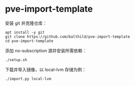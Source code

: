 # pve-import-template

安装 git 并克隆仓库：

```
apt install -y git
git clone https://github.com/balthild/pve-import-template
cd pve-import-template
```

添加 no-subscription 源并安装所需依赖：

```
./setup.sh
```

下载并导入镜像，以 local-lvm 存储为例：

```
./import.py local-lvm
```
